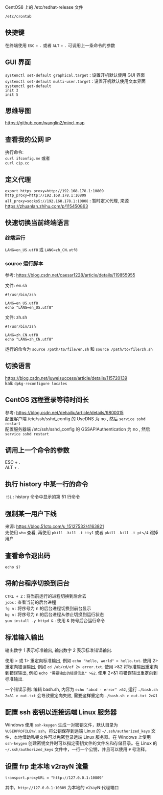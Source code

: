 CentOS8 上的 /etc/redhat-release 文件  

`/etc/crontab`  

## 快捷键

在终端使用 `ESC` + `.` 或者 `ALT` + `.` 可调用上一条命令的参数  

## GUI 界面

`systemctl set-default graphical.target` : 设置开机默认使用 GUI 界面  
`systemctl set-default multi-user.target` : 设置开机默认使用文本界面  
`systemctl get-default`  
`init 3`  
`init 5`  

## 思维导图

https://github.com/wanglin2/mind-map

## 查看我的公网 IP  

执行命令:  
`curl ifconfig.me` 或者  
`curl cip.cc`  

## 定义代理

`export https_proxy=http://192.168.178.1:10809 http_proxy=http://192.168.178.1:10809 all_proxy=socks5://192.168.178.1:10808` : 暂时定义代理, 来源 <https://zhuanlan.zhihu.com/p/115450863>  

## 快速切换当前终端语言

### 终端运行

`LANG=en_US.utf8` 或 `LANG=zh_CN.utf8`  

### source 运行脚本

参考: <https://blog.csdn.net/caesar1228/article/details/119855955>

文件: en.sh  

```
#!/usr/bin/zsh

LANG=en_US.utf8
echo "LANG=en_US.utf8"
```

文件: zh.sh  

```
#!/usr/bin/zsh

LANG=zh_CN.utf8
echo "LANG=zh_CN.utf8"
```

运行的命令为 `source /path/to/file/en.sh` 和 `source /path/to/file/zh.sh`  

## 切换语言

https://blog.csdn.net/luweisuccess/article/details/115720139  
kali: `dpkg-reconfigure locales`  

## CentOS 远程登录等待时间长

参考: https://blog.csdn.net/dehailiu/article/details/9800015  
配置客户端 /etc/ssh/sshd_config 的 UseDNS 为 no , 然后 `service sshd restart`  
配置服务器端 /etc/ssh/sshd_config 的 GSSAPIAuthentication 为 no , 然后 `service sshd restart`  

## 调用上一个命令的参数

ESC + .  
ALT + .  

## 执行 history 中某一行的命令

`!51` : history 命令中显示的第 51 行命令  

## 强制某一用户下线

来源: https://blog.51cto.com/u_15127532/4163821  
先使用 `who` 查看, 再使用 `pkill -kill -t tty1` 或者 `pkill -kill -t pts/4` 踢掉用户  

## 查看命令退出码

`echo $?`  

## 将前台程序切换到后台

`CTRL + Z` : 将当前运行的进程切换到后台去  
`jobs` : 查看当前的后台进程  
`fg n` : 将序号为 n 的后台进程切换到前台显示  
`bg n` : 将序号为 n 的后台进程从停止切换到运行状态  
`yum install -y httpd &` : 使用 & 符号后台运行命令  

## 标准输入输出

输出数字 1 表示标准输出, 输出数字 2 表示标准错误输出.  

使用 > 或 1> 重定向标准输出, 例如 `echo "hello, world" > hello.txt`. 使用 2> 重定向错误输出, 例如 `cd /ab/cd/ef 2> error.txt`. 使用 >&2 将标准输出重定向到错误输出, 例如 `echo "需要输出的错误信息" >&2`. 使用 2>&1 将错误输出重定向到标准输出.  

一个错误示例: 编辑 bash.sh, 内容为 `echo "abcd - error" >&2`, 运行 `./bash.sh 2>&1 > out.txt` 会导致重定向失败, 需要这样重定向 `./bash.sh > out.txt 2>&1`  

## 配置 ssh 密钥以连接远端 Linux 服务器

Windows 使用 `ssh-keygen` 生成一对密钥文件，默认目录为 `%USERPROFILE%/.ssh`，将公钥保存到远端 Linux 的 `~/.ssh/authorized_keys` 文件，本地借助私钥文件可以免密登录远端 Linux 服务器。在 Windows 上使用 `ssh-keygen` 创建密钥文件时可以指定密钥文件的文件名和存储目录。在 Linux 的 `~/.ssh/authorized_keys` 文件中，一行一个公钥，并且可以使用 `#` 号注释。

## 设置 frp 走本地 v2rayN 流量  

```
transport.proxyURL = "http://127.0.0.1:10809"
```

其中，`http://127.0.0.1:10809` 为本地的 v2rayN 代理端口  

